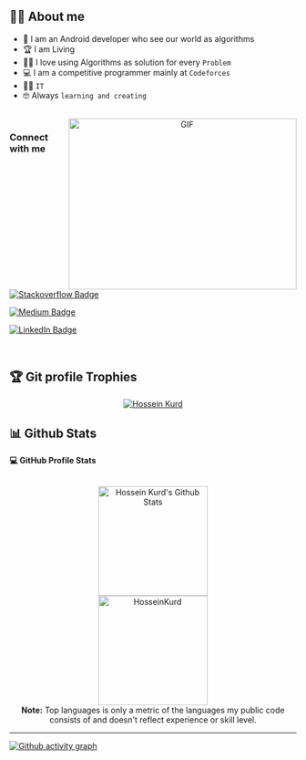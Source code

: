 
## :sassy_man:  About me
- :school: I am an Android developer who see our world as algorithms
- :trophy: I am Living
- :technologist: I love using Algorithms as solution for every `Problem`
- :computer: I am a competitive programmer mainly at `Codeforces`
- :student: `IT`
- :nerd_face: Always `learning and creating`

<br>

<a target="_blank" align="center">
  <img align="right" top="500" height="300" width="400" alt="GIF" src="https://media.giphy.com/media/SWoSkN6DxTszqIKEqv/giphy.gif">
</a>

### Connect with me
<br />

[<img alt="Stackoverflow Badge" src="https://img.shields.io/badge/Stack_Overflow-FE7A16?style=for-the-badge&logo=stack-overflow&logoColor=white" />](https://stackoverflow.com/users/2897869/hossein-kurd)

[<img alt="Medium Badge" src="https://img.shields.io/badge/Medium-red?style=for-the-badge&logo=medium&logoColor=white" />](https://medium.com/@ho.kurd)

[<img alt="LinkedIn Badge" src="https://img.shields.io/badge/linkedin-blue?style=for-the-badge&logo=Linkedin&logoColor=white" />]( https://www.linkedin.com/in/kurdia/)

<br />

## :trophy: Git profile Trophies

<p align="center"> <a href="https://github.com/HosseinKurd/github-profile-trophy"><img src="https://github-profile-trophy.vercel.app/?username=HosseinKurd&layout=compact&theme=buefy" alt="Hossein Kurd" /></a> </p>


## 📊 Github Stats


  <summary><b>💻 GitHub Profile Stats</b></summary>
  <br/>
  <p align="center">
    <a href="https://github.com/HosseinKurd/github-readme-stats"><img alt="Hossein Kurd's Github Stats" src="https://github-readme-stats.vercel.app/api?username=HosseinKurd&show_icons=true&count_private=true&theme=buefy" height="192px"/></a>
<br/>
<img src="https://github-readme-stats.vercel.app/api/top-langs?username=HosseinKurd&langs_count=10&show_icons=true&locale=en&layout=compact&theme=buefy" alt="HosseinKurd" height="192px"/>
  <br/>
  <b>Note:</b> Top languages is only a metric of the languages my public code consists of and doesn't reflect experience or skill level.
  </p>

----

[![Github activity graph](https://activity-graph.herokuapp.com/graph?username=HosseinKurd&bg_color=fafafa&color=914b8c&line=059294&point=48f73b&area=true&hide_border=true)](https://github.com/HosseinKurd/github-readme-activity-graph)

<br/>

